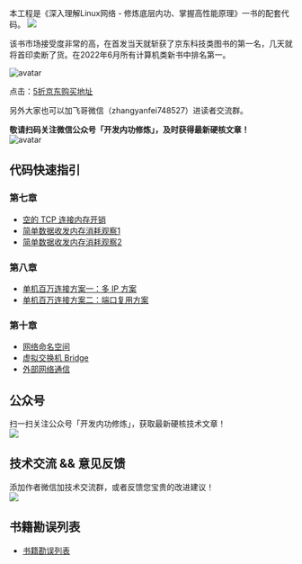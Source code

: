 
本工程是《深入理解Linux网络 - 修炼底层内功、掌握高性能原理》一书的配套代码。
![](imgs/book.png) 

该书市场接受度非常的高，在首发当天就斩获了京东科技类图书的第一名，几天就将首印卖断了货。在2022年6月所有计算机类新书中排名第一。

![avatar](imgs/book.png)  

点击：[5折京东购买地址](https://union-click.jd.com/jdc?e=618%7Cpc%7C&p=JF8BANcJK1olXwcFV19UDkoTC18IGVsTWAIFUG4ZVxNJXF9RXh5UHw0cSgYYXBcIWDoXSQVJQwYAVFhYDEwTHDZNRwYlCF1nABo_UA50SxVoUidML2RaNEQUeEcbM244GFoWVQIBV11UDnsnA2g4STXN67Da8e9B3OGY1uefK1olXQEGUVdYD04VBmsMGWsSXQ8yHQYCXglTVDtXK2slXjYFVFdJDjlWUXsOaWslXTYBZBwzCB4XVmYBGl9HWFNXUVYJDEMWAGcAT1kQXA8DXV5ZAEsnAW4JH1IlbQ)

另外大家也可以加飞哥微信（zhangyanfei748527）进读者交流群。

**敬请扫码关注微信公众号「开发内功修炼」，及时获得最新硬核文章！**   
![avatar](imgs/official_accounts.jpg)   

## 代码快速指引

### 第七章
- [空的 TCP 连接内存开销](chapter-07/7.4/test-01/index.md)
- [简单数据收发内存消耗观察1](chapter-07/7.4/test-02/index.md)
- [简单数据收发内存消耗观察2](chapter-07/7.4/test-03/index.md)

### 第八章
- [单机百万连接方案一：多 IP 方案](chapter-08/8.5/test-01/index.md)
- [单机百万连接方案二：端口复用方案](chapter-08/8.5/test-02/index.md)

### 第十章
- [网络命名空间](chapter-10/10.3/index.md)
- [虚拟交换机 Bridge](chapter-10/10.4/index.md)
- [外部网络通信](chapter-10/10.5/index.md)

## 公众号
扫一扫关注公众号「开发内功修炼」，获取最新硬核技术文章！  
![](imgs/official_accounts.jpg) 

## 技术交流 && 意见反馈
添加作者微信加技术交流群，或者反馈您宝贵的改进建议！  
![](imgs/author.png) 

## 书籍勘误列表
- [书籍勘误列表](changelogs/index.md)

